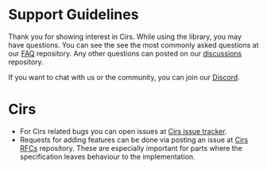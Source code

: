 Support Guidelines
===
[Support Guidelines]: #support-guidelines

Thank you for showing interest in Cirs. While using the library, you may have
questions. You can see the see the most commonly asked questions at our [FAQ]
repository. Any other questions can posted on our [discussions] repository.

If you want to chat with us or the community, you can join our [Discord].

# Cirs
* For Cirs related bugs you can open issues at [Cirs issue tracker].
* Requests for adding features can be done via posting an issue at
[Cirs RFCs] repository. These are especially important for parts where the
specification leaves behaviour to the implementation.

[FAQ]: https://github.com/cirs/faqs
[discussions]: https://github.com/cirs/discussions
[Discord]: https://discord.gg/rN9urdQ
[Cirs issue tracker]: https://github.com/cirs/cirs
[Cirs RFCs]: https://github.com/cirs/rfcs
